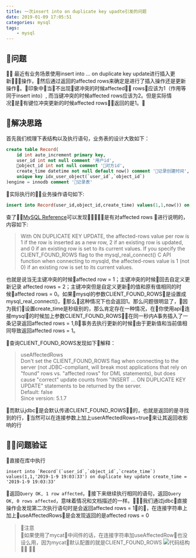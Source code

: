 ```yaml
---
title: 一次insert into on duplicate key upadte引发的问题
date: 2019-01-09 17:05:51
categories: mysql
tags:
    - mysql
---
```


## 问题

  最近有业务场景使用insert into ... on duplicate key update进行插入更新操作，然后通过返回的affected rows来确定是进行了插入操作还是更新操作。印象中当不出现键冲突的时候affected rows应该为1（作用等同于insert into）, 而当键冲突的时候affected rows应该为2。但是实际情况是有键位冲突更新的时候affected rows返回的是1。  

## 解决思路

  首先我们梳理下表结构以及执行语句，业务表的设计大致如下：

```sql
create table Record(
    id int auto_increment primary key,
    user_id int not null comment '用户id',
    object_id int not null comment '对方id',
    create_time datetime not null default now() comment '记录创建时间',
    unique key idx_user_object(`user_id`,`object_id`)
)engine = innodb comment '记录表'
```

实际执行的业务操作语句如下:

```sql
insert into Record(user_id,object_id,create_time) values(1,1,now()) on duplicate key update set create_time = now()
```

查了[MySQL Reference](https://dev.mysql.com/doc/refman/5.7/en/insert-on-duplicate.html)可以发现是有对affected rows 进行说明的，内容如下:
>With ON DUPLICATE KEY UPDATE, the affected-rows value per row is 1 if the row is inserted as a new row, 2 if an existing row is updated, and 0 if an existing row is set to its current values. If you specify the CLIENT_FOUND_ROWS flag to the mysql_real_connect() C API function when connecting to mysqld, the affected-rows value is 1 (not 0) if an existing row is set to its current values.  

也就是说当无主键冲突的时候affected row = 1；主键冲突的时候回去自定义更新记录 affected rows = 2；主键冲突但是自定义更新的值和原有值相同的时候affected rows = 0。如果mysql的参数CLIENT_FOUND_ROWS是设置成mysql_real_connect()，那么这种情况下也会返回1。那么问题很明显了，因为我们设置create_time是秒级别的，那么肯定存在一种情况，在你使用api连接mysql的时候加上参数CLIENT_FOUND_ROWS，在同一秒内A事务插入了一条记录返回affected rows = 1,B事务去执行更新的时候由于更新值和当前值相同导致返回affected rows = 1。

查询CLIENT_FOUND_ROWS发现如下解释：
>useAffectedRows  
>Don't set the CLIENT_FOUND_ROWS flag when connecting to the server (not JDBC-compliant, will break most applications that rely on "found" rows vs. "affected rows" for DML statements), but does cause "correct" update counts from "INSERT ... ON DUPLICATE KEY UPDATE" statements to be returned by the server.  
Default: false  
Since version: 5.1.7

而默认jdbc是会默认传递CLIENT_FOUND_ROWS的，也就是返回的是寻找到的行，当然可以在连接参数上加上userAffectedRows=true来让其返回收影响的行

## 问题验证

直接在库中执行

```mysql
insert into `Record`(`user_id`,`object_id`,`create_time`) values(1,1,'2019-1-9 19:03:33') on duplicate key update create_time = '2019-1-9 19:03:33'
```

返回```Query OK, 1 row affected```，接下来继续执行相同的语句，返回```Query OK, 0 rows affected```，意味着情况和文档描述的一样。我们通过jdbc直接操作会发现第二次执行语句时是会返回affected rows = 1的，在连接字符串上加上useAffectedRows是会发现返回的是affected rows = 0 

> 注意  
如果使用了mycat中间件的话，在连接字符串加useAffectedRow也没设么用，因为mycat默认配置的就是CLIENT_FOUND_ROWS
![代码结构](/assets/blogImg/mycat-img01.jpg)
